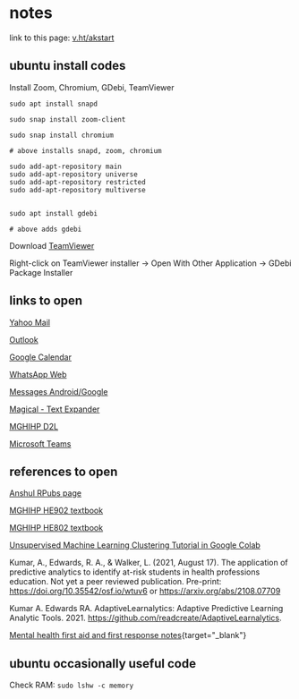 # notes

link to this page: [v.ht/akstart](https://v.ht/akstart)

## ubuntu install codes

Install Zoom, Chromium, GDebi, TeamViewer

```
sudo apt install snapd

sudo snap install zoom-client

sudo snap install chromium

# above installs snapd, zoom, chromium
```


```
sudo add-apt-repository main
sudo add-apt-repository universe
sudo add-apt-repository restricted
sudo add-apt-repository multiverse  


sudo apt install gdebi

# above adds gdebi
```

Download <a href="https://www.teamviewer.com/en-us/download/linux/" target="_blank">TeamViewer</a>

Right-click on TeamViewer installer -> Open With Other Application -> GDebi Package Installer

## links to open

<a href="https://mail.yahoo.com" target="_blank">Yahoo Mail</a>

<a href="http://outlook.office.com" target="_blank">Outlook</a>

<a href="http://calendar.google.com" target="_blank">Google Calendar</a>

<a href="http://web.whatsapp.com" target="_blank">WhatsApp Web</a>

<a href="http://messages.google.com/web" target="_blank">Messages Android/Google</a>

[Magical - Text Expander](https://chrome.google.com/webstore/detail/magical-text-expansion/iibninhmiggehlcdolcilmhacighjamp)

[MGHIHP D2L](https://mghinstitute.desire2learn.com/d2l/login)

[Microsoft Teams](teams.microsoft.com)

## references to open

[Anshul RPubs page](https://rpubs.com/anshulkumar)

[MGHIHP HE902 textbook](https://bookdown.org/anshul302/HE902-MGHIHP-Spring2020/)

[MGHIHP HE802 textbook](https://bookdown.org/anshul302/HE802-MGHIHP-Spring2020/)

[Unsupervised Machine Learning Clustering Tutorial in Google Colab](http://tinyurl.com/AnshulCluster1)

Kumar, A., Edwards, R. A., & Walker, L. (2021, August 17). The application of predictive analytics to identify at-risk students in health professions education. Not yet a peer reviewed publication. Pre-print: https://doi.org/10.35542/osf.io/wtuv6  or https://arxiv.org/abs/2108.07709

Kumar A. Edwards RA. AdaptiveLearnalytics: Adaptive Predictive Learning Analytic Tools. 2021. https://github.com/readcreate/AdaptiveLearnalytics.

[Mental health first aid and first response notes](https://github.com/readcreate/notes/blob/main/MentalHealthFirstAid.md){target="_blank"}

## ubuntu occasionally useful code

Check RAM: `sudo lshw -c memory`
